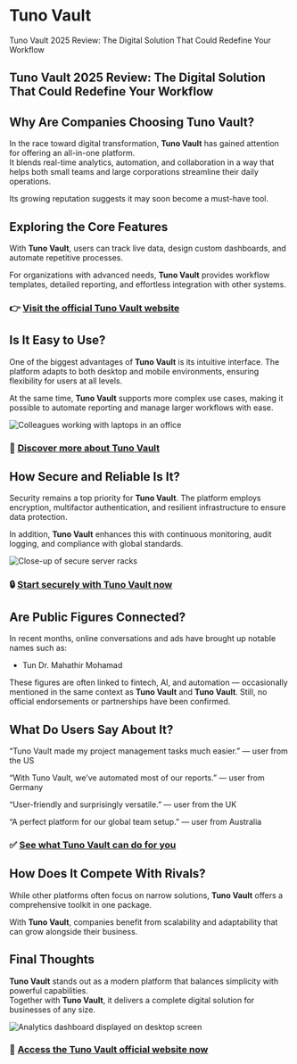 # Tuno Vault
Tuno Vault 2025 Review: The Digital Solution That Could Redefine Your Workflow
## Tuno Vault 2025 Review: The Digital Solution That Could Redefine Your Workflow

## Why Are Companies Choosing Tuno Vault?
In the race toward digital transformation, **Tuno Vault** has gained attention for offering an all-in-one platform.  
It blends real-time analytics, automation, and collaboration in a way that helps both small teams and large corporations streamline their daily operations.  

Its growing reputation suggests it may soon become a must-have tool.

## Exploring the Core Features
With **Tuno Vault**, users can track live data, design custom dashboards, and automate repetitive processes.  

For organizations with advanced needs, **Tuno Vault** provides workflow templates, detailed reporting, and effortless integration with other systems.

### 👉 **[Visit the official Tuno Vault website](https://tunovault.net)**

## Is It Easy to Use?
One of the biggest advantages of **Tuno Vault** is its intuitive interface. The platform adapts to both desktop and mobile environments, ensuring flexibility for users at all levels.  

At the same time, **Tuno Vault** supports more complex use cases, making it possible to automate reporting and manage larger workflows with ease.

![Colleagues working with laptops in an office](https://images.pexels.com/photos/374720/pexels-photo-374720.jpeg?auto=compress&cs=tinysrgb&w=1170&h=780&dpr=1)

### 🔗 **[Discover more about Tuno Vault](https://tunovault.net)**

## How Secure and Reliable Is It?
Security remains a top priority for **Tuno Vault**. The platform employs encryption, multifactor authentication, and resilient infrastructure to ensure data protection.  

In addition, **Tuno Vault** enhances this with continuous monitoring, audit logging, and compliance with global standards.

![Close-up of secure server racks](https://media.istockphoto.com/id/1405739998/photo/setup-of-blade-servers-close-up.jpg?s=612x612&w=0&k=20&c=4eZBUIfiKI-jc6QrbSYlq0bw24y8oqJrqS7hTNvBnDo=)

### 🔒 **[Start securely with Tuno Vault now](https://tunovault.net)**

## Are Public Figures Connected?
In recent months, online conversations and ads have brought up notable names such as:  

- Tun Dr. Mahathir Mohamad  

These figures are often linked to fintech, AI, and automation — occasionally mentioned in the same context as **Tuno Vault** and **Tuno Vault**. Still, no official endorsements or partnerships have been confirmed.

## What Do Users Say About It?
“Tuno Vault made my project management tasks much easier.” — user from the US  

“With Tuno Vault, we’ve automated most of our reports.” — user from Germany  

“User-friendly and surprisingly versatile.” — user from the UK  

“A perfect platform for our global team setup.” — user from Australia  

### ✅ **[See what Tuno Vault can do for you](https://tunovault.net)**

## How Does It Compete With Rivals?
While other platforms often focus on narrow solutions, **Tuno Vault** offers a comprehensive toolkit in one package.  

With **Tuno Vault**, companies benefit from scalability and adaptability that can grow alongside their business.

## Final Thoughts
**Tuno Vault** stands out as a modern platform that balances simplicity with powerful capabilities.  
Together with **Tuno Vault**, it delivers a complete digital solution for businesses of any size.  

![Analytics dashboard displayed on desktop screen](https://images.pexels.com/photos/669619/pexels-photo-669619.jpeg?auto=compress&cs=tinysrgb&w=1170&h=780&dpr=1)

### 🚀 **[Access the Tuno Vault official website now](https://tunovault.net)**
